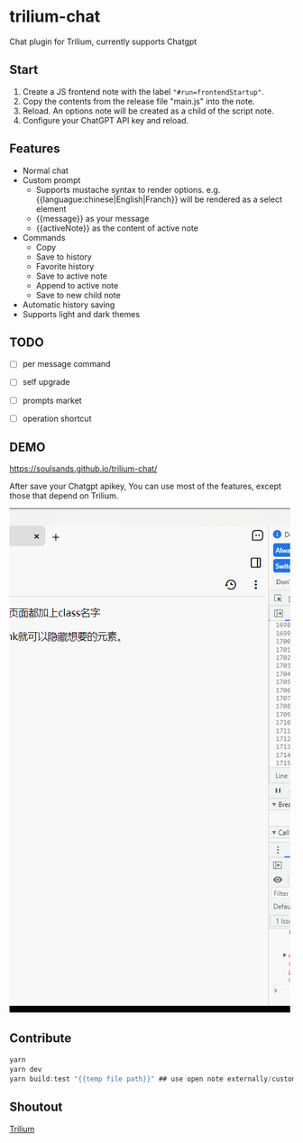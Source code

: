 # trilium-chat
Chat plugin for Trilium, currently supports Chatgpt



## Start

1. Create a JS frontend note with the label `"#run=frontendStartup"`.
2. Copy the contents from the release file "main.js" into the note.
3. Reload. An options note will be created as a child of the script note.
4. Configure your ChatGPT API key and reload.

## Features 

- Normal chat
- Custom prompt
  - Supports mustache syntax to render options. e.g. {{languague:chinese|English|Franch}} will be rendered as a select element
  - {{message}} as your message
  - {{activeNote}} as the content of active note
- Commands
  - Copy
  - Save to history
  - Favorite history
  - Save to active note
  - Append to active note
  - Save to new child note
- Automatic history saving
- Supports light and dark themes



## TODO

- [ ] per message command
- [ ] self upgrade
- [ ] prompts market
- [ ] operation shortcut



## DEMO

https://soulsands.github.io/trilium-chat/

After save your Chatgpt apikey,  You can use most of the features, except those that depend on Trilium. 



![prompt](./media/prompt.gif)



## Contribute

```js
yarn
yarn dev
yarn build:test "{{temp file path}}" ## use open note externally/custom to create a temporary file
```

## Shoutout

[Trilium](https://github.com/zadam/trilium)